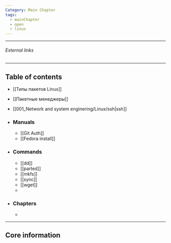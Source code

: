 ```yaml
---
Category: Main Chapter
tags:
  - mainChapter
  - open
  - linux
---
```


---
###### External links

---
## Table of contents
- [[Типы пакетов Linux]]
- [[Пакетные менеджеры]]
- [[001_Network and system enginering/Linux/ssh|ssh]]
- ### Manuals
	- [[Git Auth]]
	- [[Fedora install]]
- ### Commands
	- [[dd]]
	- [[parted]]
	- [[mkfs]]
	- [[sync]]
	- [[wget]]
	- 

- ### Chapters
	- 

---
## Core information

